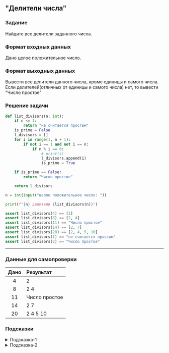 ## "Делители числа"

### Задание

Найдите все делители заданного числа.

### Формат входных данных

Дано целое положительное число.

### Формат выходных данных

Вывести все делители данного числа, кроме единицы и самого числа. \
Если делителей(отличных от единицы и самого числа) нет, то вывести "Число простое"

### Решение задачи

```python
def list_divisors(n: int):
    if n <= 1:
        return "не считается простым"
    is_prime = False
    l_divisors = []
    for i in range(1, n + 1):
        if not i == 1 and not i == n:
            if n % i == 0:
                # print(i)
                l_divisors.append(i)
                is_prime = True

    if is_prime == False:
        return "Число простое"

    return l_divisors

n = int(input("целое положительное число: "))

print(f"{n} делители {list_divisors(n)}")

assert list_divisors(4) == [2]
assert list_divisors(8) == [2, 4]
assert list_divisors(11) == "Число простое"
assert list_divisors(14) == [2, 7]
assert list_divisors(20) == [2, 4, 5, 10]
assert list_divisors(1) == "не считается простым"
assert list_divisors(2) == "Число простое"
```

---

### Данные для самопроверки

| Дано | Результат |
| :---: | :--- |
|    4    | 2 |
|    8    | 2 4  |
|    11    | Число простое |
|    14    | 2 7  |
|    20   | 2 4 5 10  |
### Подсказки

<details>
<summary>Подсказка-1</summary>
Если одно число делится без остатка на другое, то второе называют — делителем первого
</details>

<details>
<summary>Подсказка-2</summary>
Самый простой способ решить данную задачу - просто перебрать все числа от 2-ки до заданного числа и проверить, делится ли заданное число на них без остатка.
</details>
